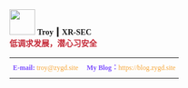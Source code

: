 <tbody>
    <tr>
        <td valign="top" width="72" height="60">
            <img src="https://rmt.ladydaily.com/fetch/ZYGG/storage/20201208143817321505.png?w=45&fmt=jpg" width="45" height="45">
        </td>
        <td valign="top" height="60" style="mso-line-height-rule:exactly; line-height:2.5;font-size:12px;">
            <strong><span>
                    <font face="宋体">Troy</font> ┃ <font face="宋体">XR-SEC</font><br>
                </span></strong>
            <strong><span style="color:#C42634;">
                    <font face="宋体">低调求发展，潜心习安全</font>
                </span></strong>
        </td>
    </tr>
</tbody>
</table>
<table width="100%" border="0" cellspacing="0" cellpadding="0" class="1">
    <tbody>
        <tr>
            <td valign="top" style="mso-line-height-rule:exactly; line-height:2.5;font-size:12px;color: #7c4dff;">
                <span>
                    <font face="宋体"><b>E-mail:</b>
                        <a style="text-decoration: none;color: #f6a434;" href=mailto:troy@zygd.site>troy@zygd.site</a> 　<font face="宋体"><b>My Blog：</b><a href="https://blog.zygd.site" style="text-decoration: none;color: #f6a434;">https://blog.zygd.site</a></font>
                    </font>
                </span></td>
        </tr>
    </tbody>
</table>
